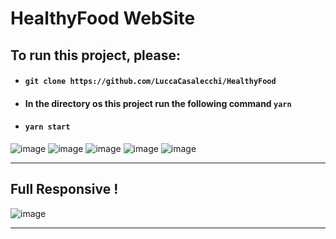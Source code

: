 # HealthyFood WebSite

## To run this project, please:

- #### `git clone https://github.com/LuccaCasalecchi/HealthyFood `
- #### In the directory os this project run the following command `yarn`
- #### `yarn start`

![image](https://user-images.githubusercontent.com/72542388/130374105-a4053ba5-5a5d-4dad-b2bb-6ec31245c887.png)
![image](https://user-images.githubusercontent.com/72542388/130374117-7b7e116d-28ce-49ba-9521-f8c9373d53f9.png)
![image](https://user-images.githubusercontent.com/72542388/130374130-26f5bf39-54b0-4682-a3d5-13234df0e452.png)
![image](https://user-images.githubusercontent.com/72542388/130374144-5433eb4e-996f-4fda-8f33-996923cdc544.png)
![image](https://user-images.githubusercontent.com/72542388/130374154-74efdb97-168d-47a6-912d-18a3ae572c47.png)

<hr/>

## Full Responsive !
![image](https://user-images.githubusercontent.com/72542388/130374190-f6d10f18-aa4a-404f-acf4-57ede64dba09.png)

<hr/>








